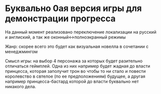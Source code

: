 <h1>Буквально 0ая версия игры для демонстрации прогресса</h1>

На данный момент реализовано переключение локализации на русский и англиский, а так же оконный<->полноэкранный режимы

Жанр: скорее всего это будет как визуальная новелла в сочетании с менеджмингом

Смысл игры: на выбор 4 персонажа за которых будет разительно отличаться геймплей. Одна из них например будет жадная до власти принцесса, которая заполучит трон во чтобы то ни стало и повести королевство в свтелое (по ее предположениям) будущее, а другая например принцесса-бастард которой до власти буквально нет никакого дела.
